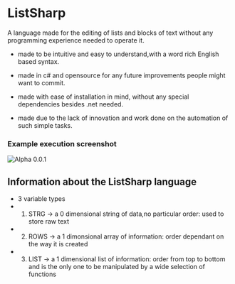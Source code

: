 # ListSharp

A language made for the editing of lists and blocks of text without any programming experience needed to operate it.

* made to be intuitive and easy to understand,with a word rich English based syntax.

* made in c# and opensource for any future improvements people might want to commit.

* made with ease of installation in mind, without any special dependencies besides .net needed.

* made due to the lack of innovation and work done on the automation of such simple tasks.

### Example execution screenshot

![Alpha 0.0.1](http://puu.sh/ljOng/46381c43b3.png)


## Information about the ListSharp language

* 3 variable types
* 1. STRG -> a 0 dimensional string of data,no particular order: used to store raw text
* 2. ROWS -> a 1 dimonsional array of information: order dependant on the way it is created
* 3. LIST -> a 1 dimensional list of information: order from top to bottom and is the only one to be manipulated by a wide selection of functions

